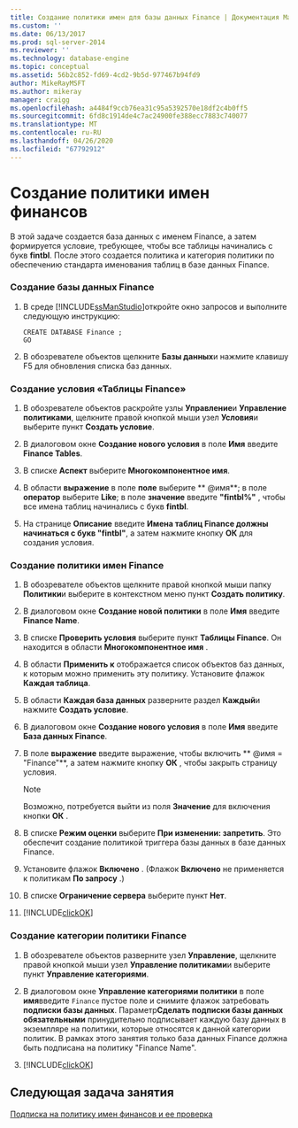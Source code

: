 ```yaml
---
title: Создание политики имен для базы данных Finance | Документация Майкрософт
ms.custom: ''
ms.date: 06/13/2017
ms.prod: sql-server-2014
ms.reviewer: ''
ms.technology: database-engine
ms.topic: conceptual
ms.assetid: 56b2c852-fd69-4cd2-9b5d-977467b94fd9
author: MikeRayMSFT
ms.author: mikeray
manager: craigg
ms.openlocfilehash: a4484f9ccb76ea31c95a5392570e18df2c4b0ff5
ms.sourcegitcommit: 6fd8c1914de4c7ac24900fe388ecc7883c740077
ms.translationtype: MT
ms.contentlocale: ru-RU
ms.lasthandoff: 04/26/2020
ms.locfileid: "67792912"
---
```

# <a name="create-the-finance-name-policy"></a>Создание политики имен финансов
   В этой задаче создается база данных с именем Finance, а затем формируется условие, требующее, чтобы все таблицы начинались с букв **fintbl**. После этого создается политика и категория политики по обеспечению стандарта именования таблиц в базе данных Finance.  
  
### <a name="to-create-the-finance-database"></a>Создание базы данных Finance  
  
1.  В среде [!INCLUDE[ssManStudio](../../includes/ssmanstudio-md.md)]откройте окно запросов и выполните следующую инструкцию:  
  
    ```  
    CREATE DATABASE Finance ;  
    GO  
    ```  
  
2.  В обозревателе объектов щелкните **Базы данных**и нажмите клавишу F5 для обновления списка баз данных.  
  
### <a name="to-create-the-finance-tables-condition"></a>Создание условия «Таблицы Finance»  
  
1.  В обозревателе объектов раскройте узлы **Управление**и **Управление политиками**, щелкните правой кнопкой мыши узел **Условия**и выберите пункт **Создать условие**.  
  
2.  В диалоговом окне **Создание нового условия** в поле **Имя** введите **Finance Tables**.  
  
3.  В списке **Аспект** выберите **Многокомпонентное имя**.  
  
4.  В области **выражение** в поле **поле** выберите ** \@имя**; в поле **оператор** выберите **Like**; в поле **значение** введите **"fintbl%"** , чтобы все имена таблиц начинались с букв **fintbl**.  
  
5.  На странице **Описание** введите **Имена таблиц Finance должны начинаться с букв "fintbl"**, а затем нажмите кнопку **ОК** для создания условия.  
  
### <a name="to-create-the-finance-name-policy"></a>Создание политики имен Finance  
  
1.  В обозревателе объектов щелкните правой кнопкой мыши папку **Политики**и выберите в контекстном меню пункт **Создать политику**.  
  
2.  В диалоговом окне **Создание новой политики** в поле **Имя** введите **Finance Name**.  
  
3.  В списке **Проверить условия** выберите пункт **Таблицы Finance**. Он находится в области **Многокомпонентное имя** .  
  
4.  В области **Применить к** отображается список объектов баз данных, к которым можно применить эту политику. Установите флажок **Каждая таблица**.  
  
5.  В области **Каждая база данных** разверните раздел **Каждый**и нажмите **Создать условие**.  
  
6.  В диалоговом окне **Создание нового условия** в поле **Имя** введите **База данных Finance**.  
  
7.  В поле **выражение** введите выражение, чтобы включить ** \@имя = "Finance"**, а затем нажмите кнопку **ОК** , чтобы закрыть страницу условия.  
  
    > [!NOTE]  
    >  Возможно, потребуется выйти из поля **Значение** для включения кнопки **ОК** .  
  
8.  В списке **Режим оценки** выберите **При изменении: запретить**. Это обеспечит создание политикой триггера базы данных в базе данных Finance.  
  
9. Установите флажок **Включено** . (Флажок **Включено** не применяется к политикам **По запросу** .)  
  
10. В списке **Ограничение сервера** выберите пункт **Нет**.  
  
11. [!INCLUDE[clickOK](../../includes/clickok-md.md)]  
  
### <a name="to-create-the-finance-policy-category"></a>Создание категории политики Finance  
  
1.  В обозревателе объектов разверните узел **Управление**, щелкните правой кнопкой мыши узел **Управление политиками**и выберите пункт **Управление категориями**.  
  
2.  В диалоговом окне **Управление категориями политики** в поле **имя**введите `Finance` пустое поле и снимите флажок затребовать **подписки базы данных**. Параметр**Сделать подписки базы данных обязательными** принудительно подписывает каждую базу данных в экземпляре на политики, которые относятся к данной категории политик. В рамках этого занятия только база данных Finance должна быть подписана на политику "Finance Name".  
  
3.  [!INCLUDE[clickOK](../../includes/clickok-md.md)]  
  
## <a name="next-task-in-lesson"></a>Следующая задача занятия  
 [Подписка на политику имен финансов и ее проверка](lesson-2-2-subscribe-to-and-check-the-finance-name-policy.md)  
  
  
